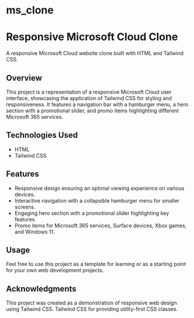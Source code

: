 # ms_clone
# Responsive Microsoft Cloud Clone

A responsive Microsoft Cloud website clone built with HTML and Tailwind CSS.

## Overview

This project is a representation of a responsive Microsoft Cloud user interface, showcasing the application of Tailwind CSS for styling and responsiveness. It features a navigation bar with a hamburger menu, a hero section with a promotional slider, and promo items highlighting different Microsoft 365 services.

## Technologies Used

- HTML
- Tailwind CSS

## Features

- Responsive design ensuring an optimal viewing experience on various devices.
- Interactive navigation with a collapsible hamburger menu for smaller screens.
- Engaging hero section with a promotional slider highlighting key features.
- Promo items for Microsoft 365 services, Surface devices, Xbox games, and Windows 11.

## Usage
Feel free to use this project as a template for learning or as a starting point for your own web development projects.

## Acknowledgments
This project was created as a demonstration of responsive web design using Tailwind CSS.
Tailwind CSS for providing utility-first CSS classes.


